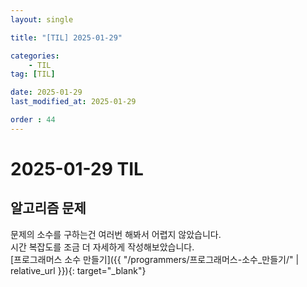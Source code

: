 ```yaml
---
layout: single

title: "[TIL] 2025-01-29"

categories:
    - TIL
tag: [TIL]

date: 2025-01-29
last_modified_at: 2025-01-29

order : 44
---
```


# 2025-01-29 TIL

## 알고리즘 문제

문제의 소수를 구하는건 여러번 해봐서 어렵지 않았습니다.  
시간 복잡도를 조금 더 자세하게 작성해보았습니다.  
[프로그래머스 소수 만들기]({{ "/programmers/프로그래머스-소수_만들기/" | relative_url }}){: target="_blank"}